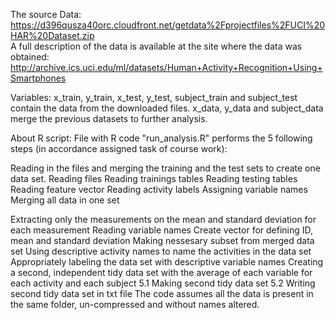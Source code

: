 The source Data:  https://d396qusza40orc.cloudfront.net/getdata%2Fprojectfiles%2FUCI%20HAR%20Dataset.zip  
A full description of the data is available at the site where the data was obtained: http://archive.ics.uci.edu/ml/datasets/Human+Activity+Recognition+Using+Smartphones

Variables:
x_train, y_train, x_test, y_test, subject_train and subject_test contain the data from the downloaded files.
x_data, y_data and subject_data merge the previous datasets to further analysis.

About R script:
File with R code "run_analysis.R" performs the 5 following steps (in accordance assigned task of course work):

Reading in the files and merging the training and the test sets to create one data set.
Reading files
Reading trainings tables
Reading testing tables
Reading feature vector
Reading activity labels
Assigning variable names
 Merging all data in one set
 
Extracting only the measurements on the mean and standard deviation for each measurement
Reading variable names
Create vector for defining ID, mean and standard deviation
Making nessesary subset from merged data set
Using descriptive activity names to name the activities in the data set
Appropriately labeling the data set with descriptive variable names
Creating a second, independent tidy data set with the average of each variable for each activity and each subject
5.1 Making second tidy data set
5.2 Writing second tidy data set in txt file
The code assumes all the data is present in the same folder, un-compressed and without names altered.
